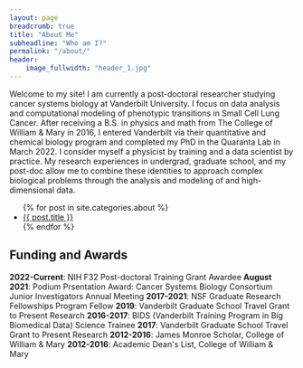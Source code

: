 ```yaml
---
layout: page
breadcrumb: true
title: "About Me"
subheadline: "Who am I?"
permalink: "/about/"
header:
    image_fullwidth: "header_1.jpg"
---
```



Welcome to my site! I am currently a post-doctoral researcher studying cancer systems biology at Vanderbilt University. I focus on data analysis and computational modeling of phenotypic transitions in Small Cell Lung Cancer. After receiving a B.S. in physics and math from The College of William & Mary in 2016, I entered Vanderbilt via their quantitative and chemical biology program and completed my PhD in the Quaranta Lab in March 2022. I consider myself a physicist by training and a data scientist by practice. My research experiences in undergrad, graduate school, and my post-doc allow me to combine these identities to approach complex biological problems through the analysis and modeling of and high-dimensional data.

<ul>
    {% for post in site.categories.about %}
    <li><a href="{{ site.url }}{{ site.baseurl }}{{ post.url }}"><stronglist>{{ post.title }}</stronglist></a></li>
    {% endfor %}
</ul>



## Funding and Awards
<b>2022-Current</b>: NIH F32 Post-doctoral Training Grant Awardee
<b>August 2021</b>: Podium Prsentation Award: Cancer Systems Biology Consortium Junior Investigators Annual Meeting
<b>2017-2021</b>:  NSF Graduate Research Fellowships Program Fellow
<b>2019</b>: Vanderbilt Graduate School Travel Grant to Present Research
<b>2016-2017</b>: BIDS (Vanderbilt Training Program in Big Biomedical Data) Science Trainee
<b>2017</b>: Vanderbilt Graduate School Travel Grant to Present Research
<b>2012-2016</b>: James Monroe Scholar, College of William & Mary
<b>2012-2016</b>: Academic Dean's List, College of William & Mary

